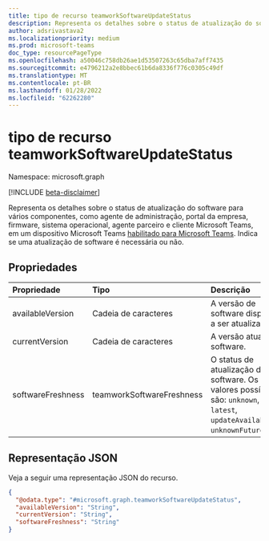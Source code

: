 ```yaml
---
title: tipo de recurso teamworkSoftwareUpdateStatus
description: Representa os detalhes sobre o status de atualização do software para vários componentes, como agente de administração, portal da empresa, firmware, sistema operacional, agente parceiro e cliente Microsoft Teams, em um dispositivo Microsoft Teams habilitado.
author: adsrivastava2
ms.localizationpriority: medium
ms.prod: microsoft-teams
doc_type: resourcePageType
ms.openlocfilehash: a50046c758db26ae1d53507263c65dba7aff7435
ms.sourcegitcommit: e4796212a2e8bbec61b6da8336f776c0305c49df
ms.translationtype: MT
ms.contentlocale: pt-BR
ms.lasthandoff: 01/28/2022
ms.locfileid: "62262280"
---
```

# <a name="teamworksoftwareupdatestatus-resource-type"></a>tipo de recurso teamworkSoftwareUpdateStatus

Namespace: microsoft.graph

[!INCLUDE [beta-disclaimer](../../includes/beta-disclaimer.md)]

Representa os detalhes sobre o status de atualização do software para vários componentes, como agente de administração, portal da empresa, firmware, sistema operacional, agente parceiro e cliente Microsoft Teams, em um dispositivo Microsoft Teams [habilitado para Microsoft Teams](../resources/teamworkdevice.md). Indica se uma atualização de software é necessária ou não.

## <a name="properties"></a>Propriedades
|Propriedade|Tipo|Descrição|
|:---|:---|:---|
|availableVersion|Cadeia de caracteres|A versão de software disponível a ser atualizada.|
|currentVersion|Cadeia de caracteres|A versão atual do software.|
|softwareFreshness|teamworkSoftwareFreshness|O status de atualização do software. Os valores possíveis são: `unknown`, `latest`, `updateAvailable`, `unknownFutureValue`.|


## <a name="json-representation"></a>Representação JSON
Veja a seguir uma representação JSON do recurso.
<!-- {
  "blockType": "resource",
  "@odata.type": "microsoft.graph.teamworkSoftwareUpdateStatus"
}
-->
``` json
{
  "@odata.type": "#microsoft.graph.teamworkSoftwareUpdateStatus",
  "availableVersion": "String",
  "currentVersion": "String",
  "softwareFreshness": "String"
}
```

